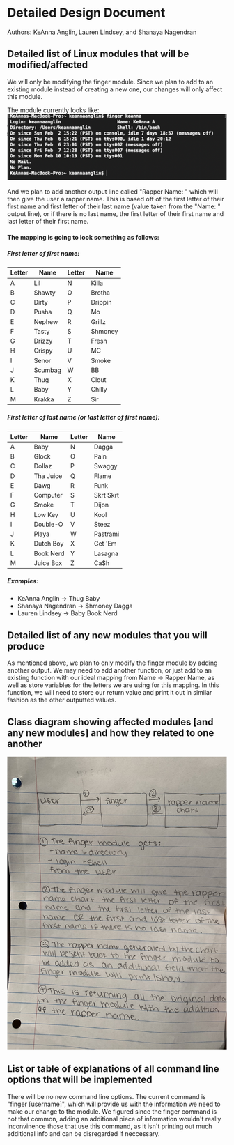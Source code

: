 # Detailed Design Document
Authors: KeAnna Anglin, Lauren Lindsey, and Shanaya Nagendran

##  Detailed list of Linux modules that will be modified/affected
We will only be modifying the finger module. Since we plan to add to an existing module instead of creating a new one, our changes will only affect this module.

The module currently looks like:
![](images/keannaterminal.png)

And we plan to add another output line called "Rapper Name: " which will then give the user a rapper name. This is based off of the first letter of their first name and first letter of their last name (value taken from the "Name: " output line), or if there is no last name, the first letter of their first name and last letter of their first name. 

#### The mapping is going to look something as follows:
##### First letter of first name:
| Letter | Name | Letter | Name |
|---|---|---|---|
| A | Lil | N | Killa |
| B | Shawty | O | Brotha |
| C | Dirty | P | Drippin |
| D | Pusha | Q | Mo |
| E | Nephew | R | Grillz |
| F | Tasty | S | $hmoney |
| G | Drizzy | T | Fresh |
| H | Crispy | U | MC |
| I | Senor | V | Smoke |
| J | Scumbag | W | BB |
| K | Thug | X | Clout |
| L | Baby | Y | Chilly |
| M | Krakka | Z | Sir |

##### First letter of last name (or last letter of first name):
| Letter | Name | Letter | Name |
|---|---|---|---|
| A | Baby | N | Dagga |
| B | Glock | O | Pain |
| C | Dollaz | P | Swaggy |
| D | Tha Juice | Q | Flame |
| E | Dawg | R | Funk |
| F | Computer | S | Skrt Skrt |
| G | $moke | T | Dijon |
| H | Low Key | U | Kool |
| I | Double-O | V | Steez |
| J | Playa | W | Pastrami |
| K | Dutch Boy | X | Get 'Em |
| L | Book Nerd | Y | Lasagna |
| M | Juice Box | Z | Ca$h |

##### Examples:
- KeAnna Anglin -> Thug Baby
- Shanaya Nagendran -> $hmoney Dagga
- Lauren Lindsey -> Baby Book Nerd

## Detailed list of any new modules that you will produce 
As mentioned above, we plan to only modify the finger module by adding another output. We may need to add another function, or just add to an existing function with our ideal mapping from Name -> Rapper Name, as well as store variables for the letters we are using for this mapping. In this function, we will need to store our return value and print it out in similar fashion as the other outputted values. 

## Class diagram showing affected modules [and any new modules] and how they related to one another
![](images/classdiagram.jpeg)


## List or table of explanations of all command line options that will be implemented
There will be no new command line options. The current command is "finger [username]", which will provide us with the information we need to make our change to the module. We figured since the finger command is not that common, adding an additional piece of information wouldn't really inconvinence those that use this command, as it isn't printing out much additional info and can be disregarded if neccessary. 

